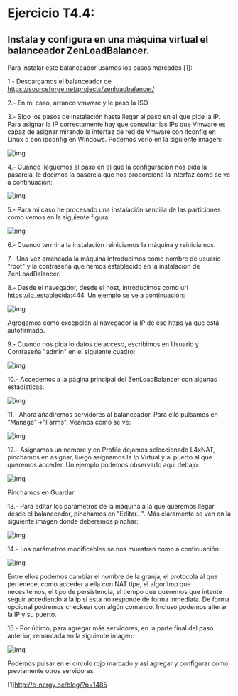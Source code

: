 # Ejercicio T4.4:
## Instala y configura en una máquina virtual el balanceador ZenLoadBalancer. 

Para instalar este balanceador usamos los pasos marcados [1]:

1.- Descargamos el balanceador de https://sourceforge.net/projects/zenloadbalancer/

2.- En mi caso, arranco vmware y le paso la ISO 

3.- Sigo los pasos de instalación hasta llegar al paso en el que pide la IP.
Para asignar la IP correctamente hay que consultar las IPs que Vmware es capaz de asignar mirando la interfaz de red de Vmware con ifconfig en Linux o con ipconfig en Windows. Podemos verlo en la siguiente imagen:

![img](./Imágenes/1.PNG)

4.- Cuando lleguemos al paso en el que la configuración nos pida la pasarela, le decimos la pasarela que nos proporciona la interfaz como se ve a continuación:

![img](./Imágenes/2.PNG)

5.- Para mi caso he procesado una instalación sencilla de las particiones como vemos en la siguiente figura:

![img](./Imágenes/3.PNG)

6.- Cuando termina la instalación reiniciamos la máquina y reiniciamos.

7.- Una vez arrancada la máquina introducimos como nombre de usuario "root" y la contraseña que hemos establecido en la instalación de ZenLoadBalancer.

8.- Desde el navegador, desde el host, introducimos como url https://ip_establecida:444. Un ejemplo se ve a continuación:

![img](./Imágenes/4.PNG)

Agregamos como excepción al navegador la IP de ese https ya que está autofirmado.

9.- Cuando nos pida lo datos de acceso, escribimos en Usuario y Contraseña "admin" en el siguiente cuadro:

![img](./Imágenes/5.PNG)

10.- Accedemos a la página principal del ZenLoadBalancer con algunas estadísticas. 

![img](./Imágenes/7.png)


11.- Ahora añadiremos servidores al balanceador. Para ello pulsamos en "Manage"->"Farms". Veamos como se ve:

![img](./Imágenes/8.PNG)

12.- Asignamos un nombre y en Profile dejamos seleccionado L4xNAT, pinchamos en asignar, luego asignamos la Ip Virtual y al puerto al que queremos acceder. Un ejemplo podemos observarlo aquí debajo:

![img](./Imágenes/9.PNG)

Pinchamos en Guardar.

13.- Para editar los parámetros de la máquina a la que queremos llegar desde el balanceador, pinchamos en "Editar...". Más claramente se ven en la siguiente imagen donde deberemos pinchar:

![img](./Imágenes/11.PNG)

14.- Los parámetros modificables se nos muestran como a continuación:

![img](./Imágenes/12.png)

Entre ellos podemos cambiar el nombre de la granja, el protocola al  que pertenece, como acceder a ella con NAT tipe, el algorítmo que necesitemos, el tipo de persistencia, el tiempo que queremos que intente seguir accediendo a la ip si esta no responde de forma inmediata. De forma opcional podremos checkear con algún comando. Incluso podemos alterar la IP y su puerto.


15.- Por último, para agregar más servidores, en la parte final del paso anterior, remarcada en la siguiente imagen:

![img](./Imágenes/13.PNG)

Podemos pulsar en el círculo rojo marcado y así agregar y configurar como previamente otros servidores.

[1]http://c-nergy.be/blog/?p=1485
